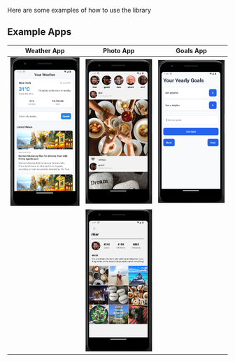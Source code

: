Here are some examples of how to use the library

## Example Apps

| Weather App | Photo App | Goals App |
|-------------|-----------|-----------|
| <img src="fastmobile_weather.png" width="200"> | <img src="fastmobile_photos.png" width="200"> | <img src="fastmobile_goals.png" width="200"> |
| | <img src="fastmobile_photos_2.png" width="200"> | |

